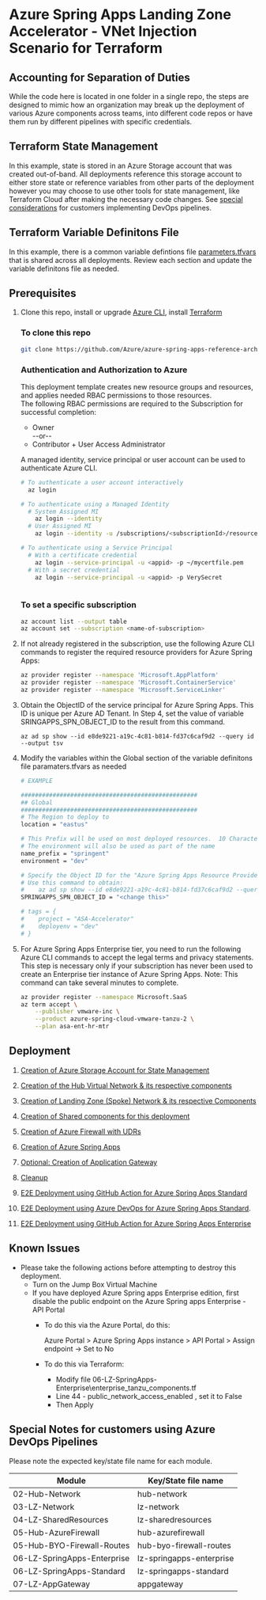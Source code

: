 # Azure Spring Apps Landing Zone Accelerator - VNet Injection Scenario for Terraform

## Accounting for Separation of Duties

While the code here is located in one folder in a single repo, the steps are designed to mimic how an organization may break up the deployment of various Azure components across teams, into different code repos or have them run by different pipelines with specific credentials. 

## Terraform State Management

In this example, state is stored in an Azure Storage account that was created out-of-band.  All deployments reference this storage account to either store state or reference variables from other parts of the deployment however you may choose to use other tools for state management, like Terraform Cloud after making the necessary code changes. See [special considerations](#special-notes-for-customers-using-azure-devops-pipelines) for customers implementing DevOps pipelines.

## Terraform Variable Definitons File

In this example, there is a common variable defintions file [parameters.tfvars](./parameters.tfvars) that is shared across all deployments. Review each section and update the variable definitons file as needed. 

## Prerequisites 

1. Clone this repo, install or upgrade [Azure CLI](https://learn.microsoft.com/cli/azure/install-azure-cli), install [Terraform](https://www.terraform.io/downloads.html)

    ### To clone this repo

    ```bash
    git clone https://github.com/Azure/azure-spring-apps-reference-architecture.git
    ```
    
    ### Authentication and Authorization to Azure

    This deployment template creates new resource groups and resources, and applies needed RBAC permissions to those resources.
    <br>The following RBAC permissions are required to the Subscription for successful completion:
    - Owner
        <br/> --or--
    - Contributor   +   User Access Administrator
   
   A managed identity, service principal or user account can be used to authenticate Azure CLI.

    ```bash
    # To authenticate a user account interactively
      az login

    # To authenticate using a Managed Identity
      # System Assigned MI
        az login --identity
      # User Assigned MI
        az login --identity -u /subscriptions/<subscriptionId>/resourcegroups/myRG/providers/Microsoft.ManagedIdentity/userAssignedIdentities/myID

    # To authenticate using a Service Principal
      # With a certificate credential
        az login --service-principal -u <appid> -p ~/mycertfile.pem
      # With a secret credential
        az login --service-principal -u <appid> -p VerySecret
        

    
    ```


    ### To set a specific subscription

    ```bash
    az account list --output table
    az account set --subscription <name-of-subscription>
    ```

1. If not already registered in the subscription, use the following Azure CLI commands to register the required resource providers for Azure Spring Apps:

    ```bash
    az provider register --namespace 'Microsoft.AppPlatform'
    az provider register --namespace 'Microsoft.ContainerService'
    az provider register --namespace 'Microsoft.ServiceLinker'
    ```

2. Obtain the ObjectID of the service principal for Azure Spring Apps. This ID is unique per Azure AD Tenant. In Step 4, set the value of variable SRINGAPPS_SPN_OBJECT_ID to the result from this command.

    `az ad sp show --id e8de9221-a19c-4c81-b814-fd37c6caf9d2 --query id --output tsv`



3. Modify the variables within the Global section of the variable definitons file paramaters.tfvars as needed

    ```bash
    # EXAMPLE
    
    ##################################################
    ## Global
    ##################################################
    # The Region to deploy to
    location = "eastus"

    # This Prefix will be used on most deployed resources.  10 Characters max.
    # The environment will also be used as part of the name
    name_prefix = "springent"
    environment = "dev"

    # Specify the Object ID for the "Azure Spring Apps Resource Provider" service principal in the customer's Azure AD Tenant
    # Use this command to obtain:
    #    az ad sp show --id e8de9221-a19c-4c81-b814-fd37c6caf9d2 --query id --output tsv
    SPRINGAPPS_SPN_OBJECT_ID = "<change this>"

    # tags = { 
    #    project = "ASA-Accelerator"
    #    deployenv = "dev"
    # }
    ```
    
4. For Azure Spring Apps Enterprise tier, you need to run the following Azure CLI commands to accept the legal terms and privacy statements. This step is necessary only if your subscription has never been used to create an Enterprise tier instance of Azure Spring Apps. Note: This command can take several minutes to complete. 

    ```bash
    az provider register --namespace Microsoft.SaaS
    az term accept \
        --publisher vmware-inc \
        --product azure-spring-cloud-vmware-tanzu-2 \
        --plan asa-ent-hr-mtr
    ```

## Deployment

1. [Creation of Azure Storage Account for State Management](./01-State-Storage.md)

2. [Creation of the Hub Virtual Network & its respective components](./02-Hub-Network.md)

3. [Creation of Landing Zone (Spoke) Network & its respective Components](./03-LZ-Network.md)

4. [Creation of Shared components for this deployment](./04-LZ-SharedResources.md)
 
5. [Creation of Azure Firewall with UDRs](./05-Hub-AzureFirewall.md)

6. [Creation of Azure Spring Apps](./06-LZ-SpringApps.md)

7. [Optional: Creation of Application Gateway](./07-LZ-AppGateway.md)

8. [Cleanup](./08-cleanup.md)

9. [E2E Deployment using GitHub Action for Azure Spring Apps Standard](./09-e2e-githubaction-standard.md)
    
10. [E2E Deployment using Azure DevOps for Azure Spring Apps Standard](./09-e2e-azuredevops-standard.md).

11. [E2E Deployment using GitHub Action for Azure Spring Apps Enterprise](./09-e2e-githubaction-enterprise.md)

## Known Issues

- Please take the following actions before attempting to destroy this deployment.
  - Turn on the Jump Box Virtual Machine
  - If you have deployed Azure Spring apps Enterprise edition, first disable the public endpoint on the Azure Spring apps Enterprise - API Portal
    - To do this via the Azure Portal, do this:

        Azure Portal > Azure Spring Apps instance > API Portal > Assign endpoint -> Set to No

    - To do this via Terraform:
      - Modify file 06-LZ-SpringApps-Enterprise\enterprise_tanzu_components.tf
      - Line 44 - public_network_access_enabled , set it to False
      - Then Apply

## Special Notes for customers using Azure DevOps Pipelines

Please note the expected key/state file name for each module.

| Module                      | Key/State file name      |
| --------------------------- | ------------------------ |
| 02-Hub-Network              | hub-network              |
| 03-LZ-Network               | lz-network               |
| 04-LZ-SharedResources       | lz-sharedresources       |
| 05-Hub-AzureFirewall        | hub-azurefirewall        |
| 05-Hub-BYO-Firewall-Routes  | hub-byo-firewall-routes  |
| 06-LZ-SpringApps-Enterprise | lz-springapps-enterprise |
| 06-LZ-SpringApps-Standard   | lz-springapps-standard   |
| 07-LZ-AppGateway            | appgateway               |


